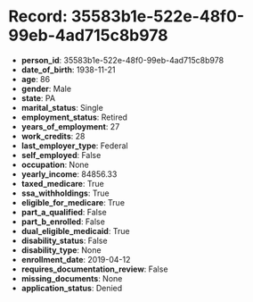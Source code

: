# Record: 35583b1e-522e-48f0-99eb-4ad715c8b978

- **person_id**: 35583b1e-522e-48f0-99eb-4ad715c8b978
- **date_of_birth**: 1938-11-21
- **age**: 86
- **gender**: Male
- **state**: PA
- **marital_status**: Single
- **employment_status**: Retired
- **years_of_employment**: 27
- **work_credits**: 28
- **last_employer_type**: Federal
- **self_employed**: False
- **occupation**: None
- **yearly_income**: 84856.33
- **taxed_medicare**: True
- **ssa_withholdings**: True
- **eligible_for_medicare**: True
- **part_a_qualified**: False
- **part_b_enrolled**: False
- **dual_eligible_medicaid**: True
- **disability_status**: False
- **disability_type**: None
- **enrollment_date**: 2019-04-12
- **requires_documentation_review**: False
- **missing_documents**: None
- **application_status**: Denied